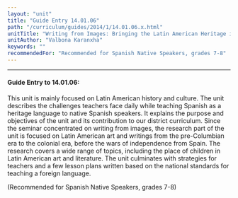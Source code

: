 ```yaml
---
layout: "unit"
title: "Guide Entry 14.01.06"
path: "/curriculum/guides/2014/1/14.01.06.x.html"
unitTitle: "Writing from Images: Bringing the Latin American Heritage into the Classroom"
unitAuthor: "Valbona Karanxha"
keywords: ""
recommendedFor: "Recommended for Spanish Native Speakers, grades 7-8"
---
```

<body>
<hr/>
 <h4>
  Guide Entry to 14.01.06:
 </h4>
 <p>
  This unit is mainly focused on Latin American history and culture. The unit describes the challenges teachers face daily while teaching Spanish as a heritage language to native Spanish speakers. It explains the purpose and objectives of the unit and its contribution to our district curriculum. Since the seminar concentrated on writing from images, the research part of the unit is focused on Latin American art and writings from the pre-Columbian era to the colonial era, before the wars of independence from Spain. The research covers a wide range of topics, including the place of children in Latin American art and literature. The unit culminates with strategies for teachers and a few lesson plans written based on the national standards for teaching a foreign language.
 </p>
<p>
  (Recommended for Spanish Native Speakers, grades 7-8)
  <b>
  </b>
 </p>




</body>